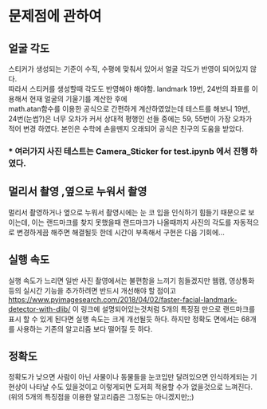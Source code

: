 # 문제점에 관하여

## 얼굴 각도

스티커가 생성되는 기준이 수직, 수평에 맞춰서 있어서 얼굴 각도가 반영이 되어있지 않다.  
따라서 스티커를 생성할때 각도도 반영해야 해야함.
landmark 19번, 24번의 좌표를 이용해서 현재 얼굴의 기울기를 계산한 후에  
math.atan함수를 이용한 공식으로 간편하게 계산하였었는데 테스트를 해보니 19번, 24번(눈썹?)은 너무 오차가 커서 상대적 평행인 선들 중에는 59, 55번이 가장 오차가 적어 변경 하였다. 
본인은 수학에 손을뗀지 오래되어 공식은 친구의 도움을 받았다.
### * 여러가지 사진 테스트는 Camera_Sticker for test.ipynb 에서 진행 하였다.
## 멀리서 촬영 ,옆으로 누워서 촬영
멀리서 촬영하거나 옆으로 누워서 촬영시에는 눈 코 입을 인식하기 힘들기 때문으로 보이는데, 이는 랜드마크를 찾지 못했을때 랜드마크가 나올때까지 사진의 각도를 자동적으로 변경하게끔 해주면 해결될듯 한데 시간이 부족해서 구현은 다음 기회에...
## 실행 속도
실행 속도가 느리면 일반 사진 촬영에서는 불편함을 느끼기 힘들겠지만 웹캠, 영상통화 등의 실시간 기능을 추가하려면 반드시 개선해야 할 점이고 
https://www.pyimagesearch.com/2018/04/02/faster-facial-landmark-detector-with-dlib/ 이 링크에 설명되어있는것처럼 5개의 특징점 만으로 랜드마크를 표시 할 수 있게 된다면 실행 속도는
크게 개선될듯 하다. 하지만 정확도 면에서는 68개를 사용하는 기존의 알고리즘 보다 떨어질 듯 하다.
## 정확도
정확도가 낮으면 사람이 아닌 사물이나 동물들을 눈코입만 달려있으면 인식하게되는 기현상이 나타날 수도 있을것이고 이렇게되면 도저희 적용할 수가 없을것으로 느껴진다.
(위의 5개의 특징점을 이용한 알고리즘은 그정도는 아니겠지만;;)
